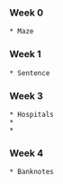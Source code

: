 ### Week 0
	* Maze

### Week 1 
	* Sentence

### Week 3
	* Hospitals
	*
	*

### Week 4
	* Banknotes
